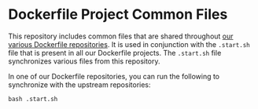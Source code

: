 # Dockerfile Project Common Files

This repository includes common files that are shared throughout [our various Dockerfile repositories](https://gitlab.com/megabyte-labs/dockerfile). It is used in conjunction with the `.start.sh` file that is present in all our Dockerfile projects. The `.start.sh` file synchronizes various files from this repository.

In one of our Dockerfile repositories, you can run the following to synchronize with the upstream repositories:

```
bash .start.sh
```

